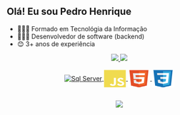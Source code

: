 ## Olá! Eu sou Pedro Henrique

- 🧑🏾‍🎓 Formado em Tecnológia da Informação
- 👨🏾‍💻 Desenvolvedor de software (backend) 
- 😊 3+ anos de experiência

<div align="center">
  <a href="https://github.com/pedroh-dev255">
  <img  height="165em" src="https://github-readme-stats.vercel.app/api?username=pedroh-dev255&show_icons=true&theme=dracula&include_all_commits=true&count_private=true&hide=contribs"/>
  <img  height="165em" src="https://github-readme-stats.vercel.app/api/top-langs/?username=pedroh-dev255&layout=compact&theme=dracula&langs_count=8"/>
</div>
<div style="display: inline_block" align="center"><br>
  <img align="center" alt="Sql Server" height="40" width="50" src="https://cdn.jsdelivr.net/gh/devicons/devicon/icons/microsoftsqlserver/microsoftsqlserver-plain-wordmark.svg" />
  <img align="center" alt="JavaScript" height="40" width="50" src="https://raw.githubusercontent.com/devicons/devicon/master/icons/javascript/javascript-plain.svg">
  <img align="center" alt="HTML" height="40" width="50" src="https://raw.githubusercontent.com/devicons/devicon/master/icons/html5/html5-original.svg">
  <img align="center" alt="CSS" height="40" width="50" src="https://raw.githubusercontent.com/devicons/devicon/master/icons/css3/css3-original.svg">
  
  ##
<div> 
  <a href = "mailto:henriquepedro1912@gmail.com"><img src="https://img.shields.io/badge/-Gmail-%23333?style=for-the-badge&logo=gmail" target="_blank"></a>
 
</div>
